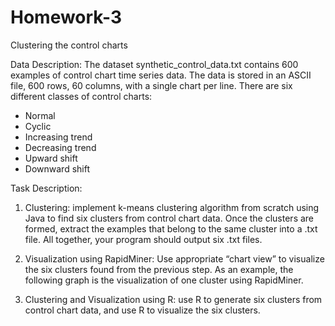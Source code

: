 # Homework-3

Clustering the control charts

Data Description: The dataset synthetic_control_data.txt contains 600 examples of control chart time series data. The data is stored in an ASCII file, 600 rows, 60 columns, with a single chart per line. There are six different classes of control charts:
* Normal
* Cyclic
* Increasing trend 
* Decreasing trend 
* Upward shift
* Downward shift

Task Description:
1) Clustering: implement k-means clustering algorithm from scratch using Java to find six clusters from control chart data. Once the clusters are formed, extract the examples that belong to the same cluster into a .txt file. All together, your program should output
six .txt files.

2) Visualization using RapidMiner: Use appropriate “chart view” to visualize the six clusters found from the previous step. As an example, the following graph is the visualization of one cluster using RapidMiner.

3) Clustering and Visualization using R: use R to generate six clusters from control chart data, and use R to visualize the six clusters.
